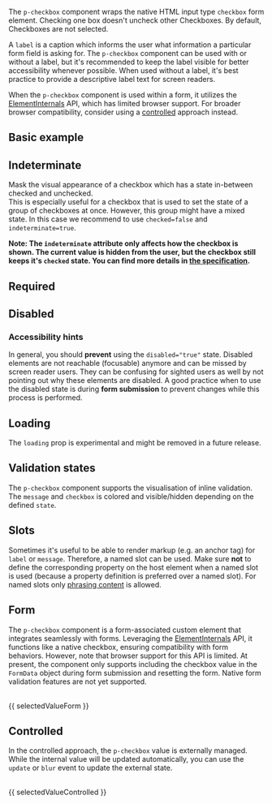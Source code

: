 <ComponentHeading name="Checkbox"></ComponentHeading>

The `p-checkbox` component wraps the native HTML input type `checkbox` form element. Checking one box doesn't uncheck
other Checkboxes. By default, Checkboxes are not selected.

A `label` is a caption which informs the user what information a particular form field is asking for. The `p-checkbox`
component can be used with or without a label, but it's recommended to keep the label visible for better accessibility
whenever possible. When used without a label, it's best practice to provide a descriptive label text for screen readers.

<Notification heading="Attention" heading-tag="h2" state="warning">
When the <code>p-checkbox</code> component is used within a form, it utilizes the
<a href="https://developer.mozilla.org/en-US/docs/Web/API/ElementInternals">ElementInternals</a> API, which has limited
browser support. For broader browser compatibility, consider using a
<a href="components/checkbox/examples#controlled">controlled</a> approach instead.
</Notification>

<TableOfContents></TableOfContents>

## Basic example

<Playground :markup="hideLabelMarkup" :config="config">
  <PlaygroundSelect v-model="hideLabel" :values="hideLabels" name="hideLabel"></PlaygroundSelect>
</Playground>

## Indeterminate

Mask the visual appearance of a checkbox which has a state in-between checked and unchecked.  
This is especially useful for a checkbox that is used to set the state of a group of checkboxes at once. However, this
group might have a mixed state. In this case we recommend to use `checked=false` and `indeterminate=true`.

**Note: The `indeterminate` attribute only affects how the checkbox is shown. The current value is hidden from the user,
but the checkbox still keeps it's `checked` state. You can find more details in
[the specification](https://w3.org/TR/html52/sec-forms.html#dom-htmlinputelement-indeterminate).**

<Playground :markup="indeterminate" :config="config"></Playground>

## Required

<Playground :markup="required" :config="config"></Playground>

## Disabled

<Playground :markup="disabled" :config="config"></Playground>

### <A11yIcon></A11yIcon> Accessibility hints

In general, you should **prevent** using the `disabled="true"` state. Disabled elements are not reachable (focusable)
anymore and can be missed by screen reader users. They can be confusing for sighted users as well by not pointing out
why these elements are disabled. A good practice when to use the disabled state is during **form submission** to prevent
changes while this process is performed.

## Loading

<Notification heading="Attention" heading-tag="h3" state="warning">
  The <code>loading</code> prop is experimental and might be removed in a future release.
</Notification>

<Playground :markup="loading" :config="config"></Playground>

## Validation states

The `p-checkbox` component supports the visualisation of inline validation. The `message` and `checkbox` is colored and
visible/hidden depending on the defined `state`.

<Playground :markup="stateMarkup" :config="config">
  <PlaygroundSelect v-model="state" :values="states" name="state"></PlaygroundSelect>
</Playground>

## Slots

Sometimes it's useful to be able to render markup (e.g. an anchor tag) for `label` or `message`. Therefore, a named slot
can be used. Make sure **not** to define the corresponding property on the host element when a named slot is used
(because a property definition is preferred over a named slot). For named slots only
[phrasing content](https://developer.mozilla.org/en-US/docs/Web/Guide/HTML/Content_categories#Phrasing_content) is
allowed.

<Playground :markup="slots" :config="config"></Playground>

## Form

The `p-checkbox` component is a form-associated custom element that integrates seamlessly with forms. Leveraging the
[ElementInternals](https://developer.mozilla.org/en-US/docs/Web/API/ElementInternals) API, it functions like a native
checkbox, ensuring compatibility with form behaviors. However, note that browser support for this API is limited. At
present, the component only supports including the checkbox value in the `FormData` object during form submission and
resetting the form. Native form validation features are not yet supported.

<Playground :frameworkMarkup="formExample" :config="{ ...config, withoutDemo: true }">
  <form @submit.prevent="onSubmit">
    <p-checkbox name="some-name" label="Some Label" :theme="theme" value="some-value" checked/>
    <br>
    <PlaygroundButton name="Submit" type="submit"></PlaygroundButton>
    <p-text :theme="theme" style="display: inline-block;">{{ selectedValueForm }}</p-text>
  </form>
</Playground>

## Controlled

In the controlled approach, the `p-checkbox` value is externally managed. While the internal value will be updated
automatically, you can use the `update` or `blur` event to update the external state.

<Playground :frameworkMarkup="controlledExample" :config="{ ...config, withoutDemo: true }">
<p-checkbox name="some-name" label="Some Label" value="some-value" :theme="theme" @update="updateControlledExample"></p-checkbox>
<br>
<p-text :theme="theme">{{ selectedValueControlled }}</p-text>
</Playground>

<script lang="ts">
import Vue from 'vue';
import {getCheckboxCodeSamples} from "shared/src";
import Component from 'vue-class-component';
import { FORM_STATES } from '../../utils'; 

@Component
export default class Code extends Vue {
  config = { themeable: true, spacing: 'block' };

  get theme(): Theme {
    return this.$store.getters.playgroundTheme;
  }

  hideLabel = false;
  hideLabels = [false, true, '{ base: true, l: false }'];
  get hideLabelMarkup() {
    return `<p-checkbox label="Some label" hide-label="${this.hideLabel}" name="some-name">
</p-checkbox>
<p-checkbox label="Some label" hide-label="${this.hideLabel}" name="some-name" checked>
</p-checkbox>`;
  }

  indeterminate =
`<p-checkbox label="Some label" indeterminate>
</p-checkbox>
<p-checkbox label="Some label" name="some-name" indeterminate checked>
</p-checkbox>`;

  formExample = getCheckboxCodeSamples('default');
  controlledExample = getCheckboxCodeSamples('example-controlled');

  required =
`<p-checkbox label="Some label" name="some-name" required>
</p-checkbox>
<p-checkbox label="Some label" name="some-name" required checked>
</p-checkbox>`;

  disabled =
`<p-checkbox label="Some label" name="some-name" disabled></p-checkbox>
<p-checkbox label="Some label" name="some-name" disabled checked></p-checkbox>`;

  isLoading = true;
  get loading() {
    return `<p-checkbox label="Some label" loading="${this.isLoading}" name="some-name">
</p-checkbox>
<p-checkbox label="Some label" loading="${this.isLoading}" name="some-name" checked>
</p-checkbox>`;
  }


  state = 'error';
  states = FORM_STATES;
  get stateMarkup() {
    const message = this.state !== 'none' ? `Some ${this.state} validation message.` : ''; 
    return `<p-checkbox label="Some label" state="${this.state}" message="${message}" name="some-name">
</p-checkbox>`;
  }

  slots =
`<p-checkbox state="error" name="some-name" aria-labelledby="some-label-id" aria-describedby="some-message-id">
  <span slot="label" id="some-label-id">Some label with a <a href="https://designsystem.porsche.com">link</a>.</span>
  <span slot="message" id="some-message-id">Some error message with a <a href="https://designsystem.porsche.com">link</a>.</span>
</p-checkbox>`;

  selectedValueForm = 'Last submitted data: ';
  onSubmit(e) {
    const formData = new FormData(e.target);
    this.selectedValueForm = `Last submitted data: ${
      Array.from(formData.entries(), ([_, value]) => value)
        .join('')
    }`;
  }

  selectedValueControlled = 'Selected value: ';
  updateControlledExample(e) {
    this.selectedValueControlled = `Selected value: ${e.detail.checked ? e.detail.value : ''}`;
  }
}
</script>
